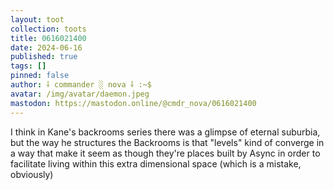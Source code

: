 ```yaml
---
layout: toot
collection: toots
title: 0616021400
date: 2024-06-16
published: true
tags: []
pinned: false
author: ⸸ commander ░ nova ⸸ :~$
avatar: /img/avatar/daemon.jpeg
mastodon: https://mastodon.online/@cmdr_nova/0616021400
---
```


I think in Kane's backrooms series there was a glimpse of eternal suburbia, but the way he structures the Backrooms is that "levels" kind of converge in a way that make it seem as though they're places built by Async in order to facilitate living within this extra dimensional space (which is a mistake, obviously)
